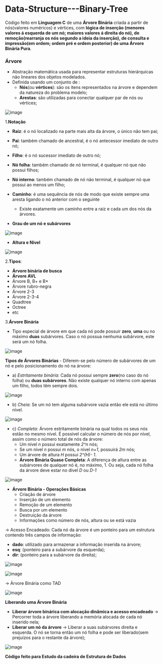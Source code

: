 # Data-Structure---Binary-Tree

Código feito em **Linguagem C** de uma **Árvore Binária** criada a partir de nós(valores numéricos) e vértices, com **lógica de inserção (menores valores á
esquerda de um nó; maiores valores á direita do nó), de remoção(rearranja os nós segundo a ideia da inserção), de consulta e impressão(em ordem; ordem pré
e ordem posterior) de uma Árvore Binária Pura**.

### Árvore
* Abstração matemática usada para representar estruturas hierárquicas não lineares dos objetos modelados.
* Definida usando um conjunto de :
  * **Nós**(ou **vértices**): são os itens representados na árvore e dependem da natureza do problema modelo;
  * **Arestas**: são utilizadas para conectar qualquer par de nós ou vértices;

![image](https://github.com/vinicOio222/Estrutura-de-Dados---Estudos/assets/101837153/811f5a9f-a91d-4fec-95f2-4ce5959eda69)

1.**Notação**
  * **Raiz**: é o nó localizado na parte mais alta da árvore, o único não tem pai;
  * **Pai**: também chamado de ancestral, é o nó antecessor imediato de outro nó;
  * **Filho**: é o nó sucessor imediato de outro nó;
  * **Nó folha**: também chamado de nó terminal, é qualquer nó que não possui filhos;
  * **Nó interno**: também chamado de nó não terminal, é qualquer nó que possui ao menos um filho;
  * **Caminho**: é uma sequência de nós de modo que existe sempre uma aresta ligando o nó anterior com o seguinte
      * Existe exatamente um caminho entre a raiz e cada um dos nós da árvores.

  * **Grau de um nó e subárvores**
 
![image](https://github.com/vinicOio222/Estrutura-de-Dados---Estudos/assets/101837153/c8c7be9a-5fc4-4cb1-bd7f-a1168e8e9d5f)

* **Altura e Nível**

![image](https://github.com/vinicOio222/Estrutura-de-Dados---Estudos/assets/101837153/a3bd7cc9-7f97-4966-8936-ab9237d3dc85)

2.**Tipos**:
* **Árvore binária de busca**
* **Árvore AVL**
* Árvore B, B+ e B*
* Árvore rubro-negra
* Árvore 2-3
* Árvore 2-3-4
* Quadtree
* Octree
* etc

3.**Árvore Binária**
- Tipo especial de árvore em que cada nó pode possuir **zero**, **uma** ou no máximo **duas** subárvores. Caso o nó possua nenhuma subárvore, este será um nó folha.

![image](https://github.com/vinicOio222/Estrutura-de-Dados---Estudos/assets/101837153/ec3961f2-5539-4550-a4b7-0d22ad26868e)

**Tipos de Árvores Binárias** - Diferem-se pelo número de subárvores de um nó e pelo posicionamento do nó na árvore:

 * a) *Estritamente binária*: Cada nó possui sempre **zero**(no caso do nó folha) ou **duas subárvores**. Não existe qualquer nó interno com apenas um filho, todos têm sempre dois.

![image](https://github.com/vinicOio222/Estrutura-de-Dados---Estudos/assets/101837153/8f8a9ac9-5c01-4490-bcf4-aa21c0c05cda)
 
 * b) *Cheia*: Se um nó tem alguma subárvore vazia então ele está no último nível.
 
 ![image](https://github.com/vinicOio222/Estrutura-de-Dados---Estudos/assets/101837153/a212ec9c-fbec-4407-877b-f950bbf043ee)

 
*  c) *Completa*: Árvore estritamente binária na qual todos os seus nós estão no mesmo nível. É possível calcular o número de nós por nível, assim como o número total de nós da árvore:
      * Um nível *n* possui exatamente *2^n* nós;
      * Se um nível *n* possui *m* nós, o nível *n+1*, possuirá *2m* nós;
      * Um árvore de altura *H* possui *2^(H)- 1*.
      * **Árvore Binária Quase Completa**: A diferença de altura entre as subárvores de qualquer nó é, no máximo, 1. Ou seja, cada nó folha da árvore deve estar no dível *D* ou *D-1*

![image](https://github.com/vinicOio222/Estrutura-de-Dados---Estudos/assets/101837153/65e8078e-ab92-4081-a72e-d097f64db6eb)

* **Árvore Binária - Operações Básicas**
  * Criação de árvore
  * Inserção de um elemento
  * Remoção de um elemento
  * Busca por um elemento
  * Destruição da árvore
  * Informações como número de nós, altura ou se está vazia

-> Acesso Encadeado: Cada nó da árvore é um ponteiro para um estrutura contendo três campos de informação:

* **dado**: utilizado para armazenar a informação inserida na árvore;
* **esq**: (ponteiro para a subárvore da esquerda);
* **dir**: (ponteiro para a subárvore da direita);

![image](https://github.com/vinicOio222/Estrutura-de-Dados---Estudos/assets/101837153/b54998f6-35fe-4bc2-99d0-f137f3be3729)

![image](https://github.com/vinicOio222/Estrutura-de-Dados---Estudos/assets/101837153/599192fa-6e04-4ec3-98f6-0b262d62716d)

-> Árvore Binária como TAD

![image](https://github.com/vinicOio222/Estrutura-de-Dados---Estudos/assets/101837153/ce8121bb-67bc-4146-9f25-db38cdc232a9)

**Liberando uma Árvore Binária**
  * **Liberar árvore binárica com alocação dinâmica e acesso encadeado** -> Percorrer toda a árvore liberando a memória alocada de cada nó inserido nela;
  * **Liberar um nó da árvore** -> Liberar a suas subárvores direita e esquerda. O nó se torna então um nó folha e pode ser liberado(sem prejuízos para o restante da árvore);

![image](https://github.com/vinicOio222/Estrutura-de-Dados---Estudos/assets/101837153/ad2b80a8-c691-4231-be59-48b3717dfa52)

**Código feito para Estudo da cadeira de Estrutura de Dados**
